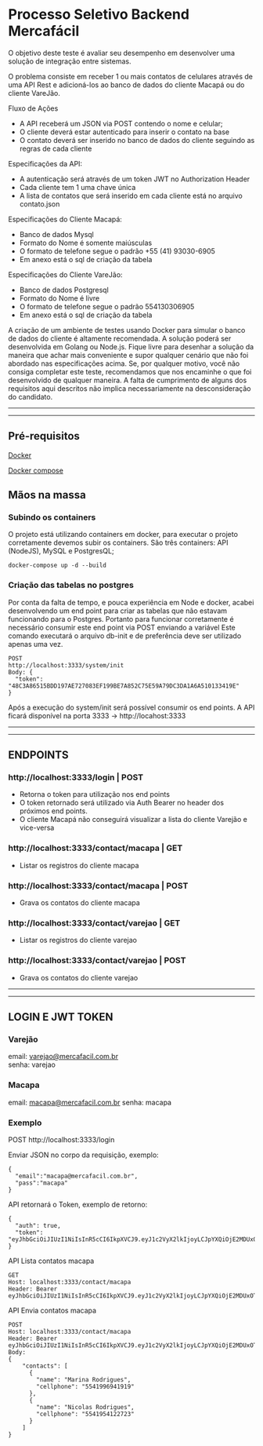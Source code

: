 # Processo Seletivo Backend Mercafácil

O objetivo deste teste é avaliar seu desempenho em desenvolver uma solução de integração entre sistemas.

O problema consiste em receber 1 ou mais contatos de celulares através de uma API Rest e adicioná-los ao banco de dados do cliente Macapá ou do cliente VareJão.

Fluxo de Ações
- A API receberá um JSON via POST contendo o nome e celular;
- O cliente deverá estar autenticado para inserir o contato na base
- O contato deverá ser inserido no banco de dados do cliente seguindo as regras de cada cliente

Especificações da API:
- A autenticação será através de um token JWT no Authorization Header
- Cada cliente tem 1 uma chave única
- A lista de contatos que será inserido em cada cliente está no arquivo contato.json

Especificações do Cliente Macapá:
- Banco de dados Mysql
- Formato do Nome é somente maiúsculas
- O formato de telefone segue o padrão +55 (41) 93030-6905
- Em anexo está o sql de criação da tabela

Especificações do Cliente VareJão:
- Banco de dados Postgresql
- Formato do Nome é livre
- O formato de telefone segue o padrão 554130306905
- Em anexo está o sql de criação da tabela

A criação de um ambiente de testes usando Docker para simular o banco de dados do cliente é altamente recomendada. A solução poderá ser desenvolvida em Golang ou Node.js. Fique livre para desenhar a solução da maneira que achar mais conveniente e supor qualquer cenário que não foi abordado nas especificações acima. Se, por qualquer motivo, você não consiga completar este teste, recomendamos que nos encaminhe o que foi desenvolvido de qualquer maneira. A falta de cumprimento de alguns dos requisitos aqui descritos não implica necessariamente na desconsideração do candidato.

***
***

## Pré-requisitos
[Docker](https://www.docker.com/)

[Docker compose](https://docs.docker.com/compose/install/) 

## Mãos na massa

### Subindo os containers

O projeto está utilizando containers em docker, para executar o projeto corretamente devemos subir os containers.
São três containers: API (NodeJS), MySQL e PostgresQL; 

````
docker-compose up -d --build
````

### Criação das tabelas no postgres
Por conta da falta de tempo, e pouca experiência em Node e docker, acabei desenvolvendo um end point para criar as tabelas que não estavam funcionando para o Postgres.
Portanto para funcionar corretamente é necessário consumir este end point  via POST enviando a variável
Este comando executará o arquivo db-init e de preferência deve ser utilizado apenas uma vez.
```
POST
http://localhost:3333/system/init
Body: {
  "token": "48C3A86515BDD197AE727083EF199BE7A852C75E59A79DC3DA1A6A510133419E"
}
```
Após a execução do system/init será possível consumir os end points.
A API ficará disponível na porta 3333 -> http://locahost:3333
***
***

## ENDPOINTS


### http://localhost:3333/login | POST
- Retorna o token para utilização nos end points
- O token retornado será utilizado via Auth Bearer no header dos próximos end points.
- O cliente Macapá não conseguirá visualizar a lista do cliente Varejão e vice-versa

### http://localhost:3333/contact/macapa | GET
- Listar os registros do cliente macapa
### http://localhost:3333/contact/macapa | POST
- Grava os contatos do cliente macapa 

### http://localhost:3333/contact/varejao | GET
- Listar os registros do cliente varejao

### http://localhost:3333/contact/varejao | POST
- Grava os contatos do cliente varejao




***
***
## LOGIN E JWT TOKEN

### Varejão
email: varejao@mercafacil.com.br  
senha: varejao

### Macapa
email: macapa@mercafacil.com.br 
senha: macapa


### Exemplo

POST http://localhost:3333/login

Enviar JSON no corpo da requisição, exemplo:
```
{
  "email":"macapa@mercafacil.com.br",
  "pass":"macapa"
}
```

API retornará o Token, exemplo de retorno:
```
{
  "auth": true,
  "token": "eyJhbGciOiJIUzI1NiIsInR5cCI6IkpXVCJ9.eyJ1c2VyX2lkIjoyLCJpYXQiOjE2MDUxOTYxOTMsImV4cCI6MTYwNTE5NjQ5M30.G8_hBf4C75kqWItaemnw3erkpYy6qeaSv6qFeDjija4"
}
```

API Lista contatos macapa
```
GET
Host: localhost:3333/contact/macapa
Header: Bearer eyJhbGciOiJIUzI1NiIsInR5cCI6IkpXVCJ9.eyJ1c2VyX2lkIjoyLCJpYXQiOjE2MDUxOTYxOTMsImV4cCI6MTYwNTE5NjQ5M30.G8_hBf4C75kqWItaemnw3erkpYy6qeaSv6qFeDjija4
```

API Envia contatos macapa
```
POST
Host: localhost:3333/contact/macapa
Header: Bearer eyJhbGciOiJIUzI1NiIsInR5cCI6IkpXVCJ9.eyJ1c2VyX2lkIjoyLCJpYXQiOjE2MDUxOTYxOTMsImV4cCI6MTYwNTE5NjQ5M30.G8_hBf4C75kqWItaemnw3erkpYy6qeaSv6qFeDjija4
Body: 
{
    "contacts": [
      {
        "name": "Marina Rodrigues",
        "cellphone": "5541996941919"
      },
      {
        "name": "Nicolas Rodrigues",
        "cellphone": "5541954122723"
      }
    ]
}  
```